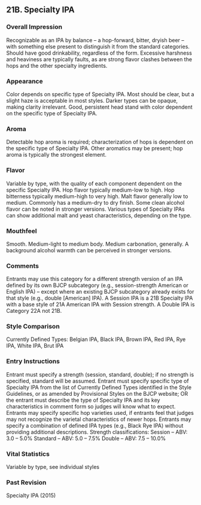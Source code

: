 ## 21B. Specialty IPA

### Overall Impression

Recognizable as an IPA by balance – a hop-forward, bitter, dryish beer – with something else present to distinguish it from the standard categories. Should have good drinkability, regardless of the form. Excessive harshness and heaviness are typically faults, as are strong flavor clashes between the hops and the other specialty ingredients.

### Appearance

Color depends on specific type of Specialty IPA. Most should be clear, but a slight haze is acceptable in most styles. Darker types can be opaque, making clarity irrelevant. Good, persistent head stand with color dependent on the specific type of Specialty IPA.

### Aroma

Detectable hop aroma is required; characterization of hops is dependent on the specific type of Specialty IPA. Other aromatics may be present; hop aroma is typically the strongest element.

### Flavor

Variable by type, with the quality of each component dependent on the specific Specialty IPA. Hop flavor typically medium-low to high. Hop bitterness typically medium-high to very high. Malt flavor generally low to medium. Commonly has a medium-dry to dry finish. Some clean alcohol flavor can be noted in stronger versions. Various types of Specialty IPAs can show additional malt and yeast characteristics, depending on the type.

### Mouthfeel

Smooth. Medium-light to medium body. Medium carbonation, generally. A background alcohol warmth can be perceived in stronger versions.

### Comments

Entrants may use this category for a different strength version of an IPA defined by its own BJCP subcategory (e.g., session-strength American or English IPA) – except where an existing BJCP subcategory already exists for that style (e.g., double [American] IPA). A Session IPA is a 21B Specialty IPA with a base style of 21A American IPA with Session strength. A Double IPA is Category 22A not 21B.

### Style Comparison

Currently Defined Types: Belgian IPA, Black IPA, Brown IPA, Red IPA, Rye IPA, White IPA, Brut IPA

### Entry Instructions

Entrant must specify a strength (session, standard, double); if no strength is specified, standard will be assumed. Entrant must specify specific type of Specialty IPA from the list of Currently Defined Types identified in the Style Guidelines, or as amended by Provisional Styles on the BJCP website; OR the entrant must describe the type of Specialty IPA and its key characteristics in comment form so judges will know what to expect. Entrants may specify specific hop varieties used, if entrants feel that judges may not recognize the varietal characteristics of newer hops. Entrants may specify a combination of defined IPA types (e.g., Black Rye IPA) without providing additional descriptions. Strength classifications: Session – ABV: 3.0 – 5.0% Standard – ABV: 5.0 – 7.5% Double – ABV: 7.5 – 10.0%

### Vital Statistics

Variable by type, see individual styles

### Past Revision

Specialty IPA (2015)